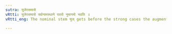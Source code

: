 ```yaml
---
sutra: युजेरसमासे
vRtti: युजेरसमासे सर्वनामस्थाने परतो नुमागमो भवति ॥
vRtti_eng: The nominal stem युज् gets before the strong cases the augment न्, when it does not stand in a compound.

---
```

